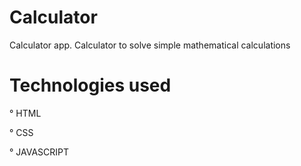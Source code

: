 # Calculator

Calculator app. Calculator to solve simple mathematical calculations

# Technologies used

° HTML

° CSS

° JAVASCRIPT
